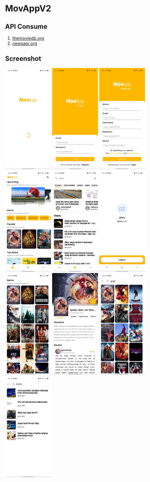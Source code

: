 # MovAppV2

## API Consume
1. [themoviedb.org](https://www.themoviedb.org/documentation/api)
2. [newsapi.org](https://newsapi.org/)

## Screenshot
<img src="screenshot/splash.jpg" alt="splash" style="width:150px;"/> <img src="screenshot/login.jpg" alt="login" style="width:150px;"/> <img src="screenshot/register.jpg" alt="register" style="width:150px;"/> <img src="screenshot/home_movie.jpg" alt="home_movie" style="width:150px;"/> <img src="screenshot/home_news.jpg" alt="home_news" style="width:150px;"/> <img src="screenshot/home_profile.jpg" alt="home_profile" style="width:150px;"/> <img src="screenshot/filter_genre.jpg" alt="filter_genre" style="width:150px;"/> <img src="screenshot/movie_detail.jpg" alt="movie_detail" style="width:150px;"/> <img src="screenshot/search_movie.jpg" alt="search_movie" style="width:150px;"/> <img src="screenshot/search_news.jpg" alt="search_news" style="width:150px;"/>